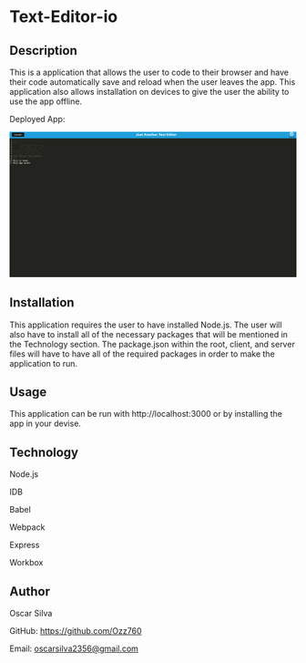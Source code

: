 # Text-Editor-io

## Description 
This is a application that allows the user to code to their browser and have their code automatically save and reload when the user leaves the app. This application also allows installation on devices to give the user the ability to use the app offline. 

Deployed App: 


![Screen shot of the the Text-Editor-Io](./client/src/images/ScreenShotJate.png)

## Installation
This application requires the user to have installed Node.js. The user will also have to install all of the necessary packages that will be mentioned in the Technology section. The package.json within the root, client, and server files will have to have all of the required packages in order to make the application to run. 

## Usage 
This application can be run with http://localhost:3000 or by installing the app in your devise. 

## Technology 
Node.js

IDB

Babel

Webpack 

Express 

Workbox

## Author 
Oscar Silva 

GitHub: https://github.com/Ozz760

Email: oscarsilva2356@gmail.com 